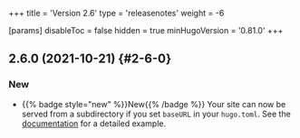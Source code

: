 +++
title = 'Version 2.6'
type = 'releasenotes'
weight = -6

[params]
  disableToc = false
  hidden = true
  minHugoVersion = '0.81.0'
+++

## 2.6.0 (2021-10-21) {#2-6-0}

### New

- {{% badge style="new" %}}New{{% /badge %}} Your site can now be served from a subdirectory if you set `baseURL` in your `hugo.toml`. See the [documentation](configuration/sitemanagement/deployment) for a detailed example.
